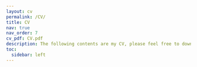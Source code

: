 ```yaml
---
layout: cv
permalink: /CV/
title: CV
nav: true
nav_order: 7
cv_pdf: CV.pdf
description: The following contents are my CV, please feel free to download via the above PDF icon.
toc:
  sidebar: left
---
```

